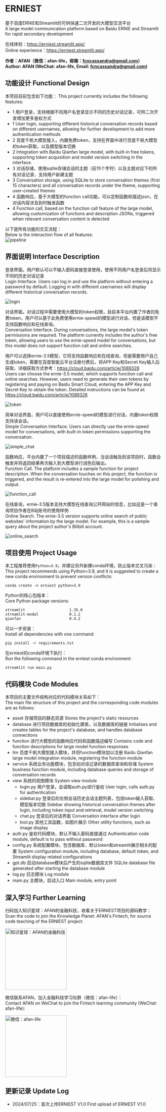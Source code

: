 # ERNIEST

基于百度ERNIE和Streamlit的可供快速二次开发的大模型交流平台  
A large model communication platform based on Baidu ERNIE and Streamlit for rapid secondary development

在线体验：https://erniest.streamlit.app/  
Online experience：https://erniest.streamlit.app/ 

**作者：AFAN（微信：afan-life，邮箱：fcncassandra@gmail.com）**  
**Author: AFAN (WeChat: afan-life, Email: fcncassandra@gmail.com)**

## 功能设计 Functional Design

本项目目前包含如下功能：
This project currently includes the following features:

- 1 用户登录，支持根据不同用户名登录显示不同的历史对话记录，可供二次开发增加更多鉴权方式  
- 1 User login, supporting different historical conversation records based on different usernames, allowing for further development to add more authentication methods
- 2 百度千帆大模型接入，内置免费token，支持在界面中进行百度千帆大模型的token获取，以及模型版本切换  
- 2 Integration with Baidu Qianfan large model, with built-in free tokens, supporting token acquisition and model version switching in the interface.
- 3 对话存储，使用sqlite存储会话的主题（前15个字符）以及主题对应下的所有对话记录，支持用户新建主题  
- 3 Conversation storage, using SQLite to store conversation themes (first 15 characters) and all conversation records under the theme, supporting user-created themes
- 4 函数响应，基于大模型的function call功能，可以定制函数和描述json，在对话内容涉及到时触发函数  
- 4 Function call, based on the function call feature of the large model, allowing customization of functions and description JSONs, triggered when relevant conversation content is detected

以下是所有功能的交互流程：  
Below is the interaction flow of all features:  
![pipeline](asset/pipeline.png)

## 界面说明 Interface Description

登录界面。用户默认可以不输入密码直接登录使用，使用不同用户名登录后将显示不同的历史对话记录  
Login Interface. Users can log in and use the platform without entering a password by default. Logging in with different usernames will display different historical conversation records.

![login](asset/login.png)

对话界面。对话过程中需要使用大模型的token权限，目前本平台内置了作者的免费token，用户可以基于此免费使用ernie-speed的模型进行对话，但是该模型不支持函数响应和在线查询。  
Conversation Interface. During conversations, the large model's token permissions are required. The platform currently includes the author's free token, allowing users to use the ernie-speed model for conversations, but this model does not support function call and online searches.

用户可以选择ernie-3.5模型，它将支持函数响应和在线查询，但是需要用户自己生成token，需要在百度智能云平台注册付费后，将APP Key和Secret Key输入后获取，详细获取方式参考：https://cloud.baidu.com/article/1089328  
Users can choose the ernie-3.5 model, which supports function call and online searches. However, users need to generate their own tokens by registering and paying on Baidu Smart Cloud, entering the APP Key and Secret Key to obtain the token. Detailed instructions can be found at: https://cloud.baidu.com/article/1089328

![token](asset/token.png)

简单对话界面，用户可以直接使用ernie-speed的模型进行对话，内置token权限支持该会话。  
Simple Conversation Interface. Users can directly use the ernie-speed model for conversations, with built-in token permissions supporting the conversation.

![simple_chat](asset/simple_chat.png)

函数响应，平台内置了一个项目描述的函数样例，当谈话触及到该项目时，函数会触发并将返回结果再次输入到大模型进行润色后输出。  
Function Call. The platform includes a sample function for project description. When the conversation touches on this project, the function is triggered, and the result is re-entered into the large model for polishing and output.

![function_call](asset/function_call.png)

在线查询，ernie-3.5版本支持大模型在线查询公开网站的信息，比如这是一个查询项目作者在B站账号的使用样例  
Online Search. The ernie-3.5 version supports online search of public websites' information by the large model. For example, this is a sample query about the project author's Bilibili account.

![online_search](asset/online_search.png)

## 项目使用 Project Usage

本工程推荐使用`Python=3.9`，并建议另外新建conda环境，防止版本交叉污染：  
This project recommends using Python=3.9, and it is suggested to create a new conda environment to prevent version conflicts:

```
conda create -n erniest python=3.9
```

Python的核心包版本：  
Core Python package versions:

```
streamlit                    1.35.0
streamlit-modal              0.1.2
qianfan                      0.4.2
```

可以一步安装：  
Install all dependencies with one command:

```
pip install -r requirements.txt
```

在erniest的conda环境下执行：  
Run the following command in the erniest conda environment:

```
streamlit run main.py
```

## 代码模块 Code Modules

本项目的主要文件结构对应的代码模块关系如下：  
The main file structure of this project and the corresponding code modules are as follows:

- asset 存储项目的静态资源 Stores the project's static resources
- database 进行项目数据库的初始化建表，以及数据库的链接 Initializes and creates tables for the project's database, and handles database connections
- function 进行大模型的函数响应代码和函数描述编写 Contains code and function descriptions for large model function responses
- llm 百度千帆大模型接入模块，并将function模块加以注册 Baidu Qianfan large model integration module, registering the function module
- service 系统业务功能模块，包含如对话记录的数据库查询和存储 System business function module, including database queries and storage of conversation records
- view 系统的视图模块 System view module
  - login.py 用户登录，会调取auth.py进行鉴权 User login, calls auth.py for authentication
  - sidebar.py 登录后的左侧会话历史会话主题列表，包括token输入获取、模型版本切换 Sidebar showing historical conversation themes after login, including token input and retrieval, model version switching
  - chat.py 登录后的对话界面 Conversation interface after login
  - tool.py 其他工具函数，如图片展示 Other utility functions, such as image display
- auth.py 鉴权代码模块，默认不输入密码直接通过 Authentication code module, default is to pass without password
- config.py 系统配置模块，包含数据库、默认token和streamlit展示相关的配置 System configuration module, including database, default token, and Streamlit display related configurations
- gpt.db 启动database模块后产生的sqlite数据库文件 SQLite database file generated after starting the database module
- log.py 日志模块 Log module
- main.py 主模块，启动入口 Main module, entry point

## 深入学习 Further Learning

扫码加入知识星球：AFAN的金融科技，收看关于ERNIEST项目的源码教学：    
Scan the code to join the Knowledge Planet: AFAN's Fintech, for source code teaching of the ERNIEST project:  

<img src="asset/planet.jpg" title="" alt="知识星球：AFAN的金融科技" width="199">

微信联系AFAN，加入金融科技学习社群（微信：afan-life）：  
Contact AFAN on WeChat to join the Fintech learning community (WeChat: afan-life):

<img src="asset/weixin.png" title="" alt="微信：afan-life" width="199">

## 更新记录 Update Log

- 2024/07/25：首次上传ERNIEST V1.0 First upload of ERNIEST V1.0